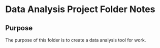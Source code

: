 # Data Analysis Project Folder Notes

## Purpose

The purpose of this folder is to create a data analysis tool for work.
